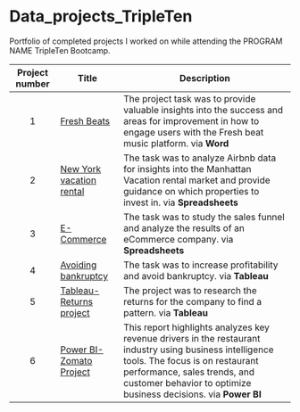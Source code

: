 # Data_projects_TripleTen

Portfolio of completed projects I worked on while attending the PROGRAM NAME TripleTen Bootcamp.

| Project number | Title | Description |
| :-----------: | ----------- |----------- |
| 1 | [Fresh Beats](https://github.com/Jayrob832/Data_projects_TripleTen/blob/3fd09e6a624cb9b36af79d44a115c46a42786229/Fresh%20Beats%20Project/READ%20ME.md)| The project task was to provide valuable insights into the success and areas for improvement in how to engage users with the Fresh beat music platform. via **Word**|
| 2 | [New York vacation rental ](https://docs.google.com/spreadsheets/d/1S-cSl-Qjao_dMw-1bwVYW2BLg1cAcLIh/edit?usp=drive_link&ouid=105475623621398518007&rtpof=true&sd=true) | The task was to analyze Airbnb data for insights into the Manhattan Vacation rental market and provide guidance on which properties to invest in. via **Spreadsheets** |
| 3 | [E-Commerce](https://docs.google.com/spreadsheets/d/1RqPCMdy1s8kSzJxiboXpJFNa5wx34sXpYUjx_7NozQA/edit?usp=sharing)|The task was to study the sales funnel and analyze the results of an eCommerce company. via **Spreadsheets** |
| 4 | [Avoiding bankruptcy](https://public.tableau.com/shared/HYRFKHMHY?:display_count=n&:origin=viz_share_link) | The task was to increase profitability and avoid bankruptcy. via **Tableau** |
| 5 | [Tableau-Returns project](https://youtu.be/-ZFgP-qWeKQ?si=P-O36N0QhMOpec3B) | The project was to research the returns for the company to find a pattern. via **Tableau** |
| 6 | [Power BI-Zomato Project](https://github.com/Jayrob832/Data_projects_TripleTen/blob/fa5b68913ba473a1e49bd122f17c812ca35c2497/Food%20Delivery%20Project/Food%20Delivery%20Project/READ%20ME.md) | This report highlights analyzes key revenue drivers in the restaurant industry using business intelligence tools. The focus is on restaurant performance, sales trends, and customer behavior to optimize business decisions. via **Power BI** | 

